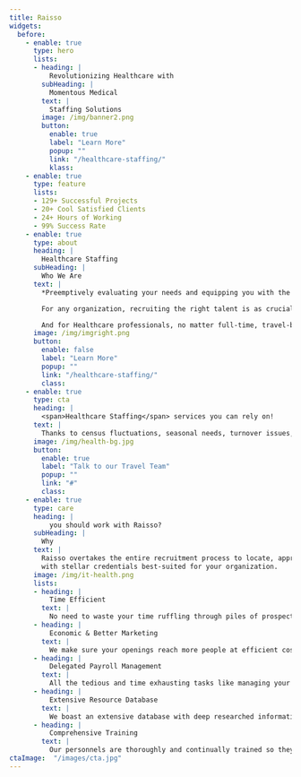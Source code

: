 ```yaml
---
title: Raisso
widgets: 
  before:
    - enable: true
      type: hero
      lists:
      - heading: |
          Revolutionizing Healthcare with
        subHeading: | 
          Momentous Medical
        text: |
          Staffing Solutions
        image: /img/banner2.png
        button:
          enable: true
          label: "Learn More"
          popup: ""
          link: "/healthcare-staffing/"
          klass:
    - enable: true 
      type: feature
      lists:
      - 129+ Successful Projects
      - 20+ Cool Satisfied Clients
      - 24+ Hours of Working
      - 99% Success Rate
    - enable: true
      type: about
      heading: |
        Healthcare Staffing 
      subHeading: | 
        Who We Are
      text: |
        *Preemptively evaluating your needs and equipping you with the best resource- Quality Staff.*    

        For any organization, recruiting the right talent is as crucial as it is cumbersome. We’re here to make it convenient! Our diligent team with the best **medical staffing solutions** facilitates your hiring process and helps you find the perfect additions that add skill, positivity and tremendous value to your organization.    

        And for Healthcare professionals, no matter full-time, travel-based, or remote, we are an ideal provider with varied opportunities in several fields like nursing, therapy, medical laboratory, imaging, oncology, cardiopulmonary, and neurodiagnostic.
      image: /img/imgright.png
      button:
        enable: false
        label: "Learn More"
        popup: ""
        link: "/healthcare-staffing/"
        class:
    - enable: true
      type: cta
      heading: | 
        <span>Healthcare Staffing</span> services you can rely on! 
      text: | 
        Thanks to census fluctuations, seasonal needs, turnover issues, and whatnot, staffing needs can arise anytime! That’s where our exceptionally trained travel nurses will come to the rescue!
      image: /img/health-bg.jpg
      button:
        enable: true
        label: "Talk to our Travel Team"
        popup: ""
        link: "#"
        class:
    - enable: true
      type: care
      heading: |
          you should work with Raisso? 
      subHeading: |
        Why       
      text: |
        Raisso overtakes the entire recruitment process to locate, approach and close prospects   
        with stellar credentials best-suited for your organization.
      image: /img/it-health.png
      lists:
      - heading: |
          Time Efficient
        text: |
          No need to waste your time ruffling through piles of prospects, we’ll do the heavy lifting and find you the perfect candidates.
      - heading: |
          Economic & Better Marketing 
        text: |
          We make sure your openings reach more people at efficient costs by marketing them online. Dual Benefits!
      - heading: |
          Delegated Payroll Management
        text: |
          All the tedious and time exhausting tasks like managing your employees’ pay and benefits become a non-issue as the Raisso healthcare team handles it all for you.
      - heading: |
          Extensive Resource Database
        text: |
          We boast an extensive database with deep researched information about potential candidates for your business. This enables you to hire quickly whenever you need to.
      - heading: |
          Comprehensive Training  
        text: |
          Our personnels are thoroughly and continually trained so they can upskill with time, enabling them to land better jobs and equipping you with valuable & skilled resources.
ctaImage:  "/images/cta.jpg"
---
```

